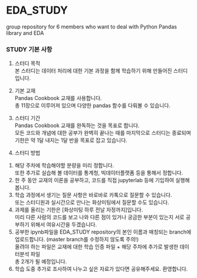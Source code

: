 # EDA_STUDY
group repository for 6 members who want to deal with Python Pandas library and EDA
  
### STUDY 기본 사항
1. 스터디 목적  
본 스터디는 데이터 처리에 대한 기본 과정을 함께 학습하기 위해 만들어진 스터디입니다.
  
2. 기본 교재  
Pandas Cookbook 교재를 사용합니다.  
총 11장으로 이루어져 있으며 다양한 pandas 함수를 다뤄볼 수 있습니다.
  
3. 스터디 기간  
Pandas Cookbook 교재를 완독하는 것을 목표로 합니다.  
모든 코드와 개념에 대한 공부가 완벽히 끝나는 때를 마지막으로 스터디는 종료되며 기한은 약 1달 내지는 1달 반을 목표로 잡고 있습니다.
  
4. 스터디 방법  
  1) 해당 주차에 학습해야할 분량을 미리 정합니다.  
또한 추가로 실습해 볼 데이터를 통계청, 빅데이터플랫폼 등을 통해서 정합니다.  
  2) 한 주 동안 교재의 이론을 공부하고, 코드를 직접 jupyterlab 등에 기입하여 실행해봅니다.  
  3) 학습 과정에서 생기는 질문 사항은 바로바로 카톡으로 질문할 수 있습니다.  
또는 스터디원과 실시간으로 만나는 화상미팅에서 질문할 수도 있습니다.  
  4) 과제를 올리는 기한은 [화상미팅 하루 전날 자정까지]입니다.  
미리 다른 사람의 코드를 보고 나와 다른 점이 있거나 궁금한 부분이 있는지 서로 공부하기 위해서 여유시간을 두겠습니다.  
  5) 공부한 ipynb파일을 EDA_STUDY repository의 본인 이름과 매칭되는 branch에 업로드합니다. (master branch를 수정하지 않도록 주의!)  
올려야 하는 파일은 교재에 대한 학습 인증 파일 + 해당 주차에 추가로 발생한 데이터분석 파일  
총 2개가 될 예정입니다.  
  6) 학습 도중 추가로 조사하여 나누고 싶은 자료가 있다면 공유해주세요. 환영합니다.
